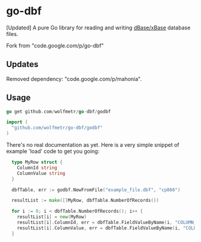 # go-dbf
[Updated] A pure Go library for reading and writing [dBase/xBase](http://en.wikipedia.org/wiki/DBase#File_formats) database files.

Fork from "code.google.com/p/go-dbf"

## Updates
Removed dependency: "code.google.com/p/mahonia".

## Usage
```go
go get github.com/wolfmetr/go-dbf/godbf
```

```go
import (
  "github.com/wolfmetr/go-dbf/godbf"
)
```

There's no real documentation as yet. Here is a very simple snippet of example 'load' code to get you going:
```go
  type MyRow struct {
    ColumnId string
    ColumnValue string
  }

  dbfTable, err := godbf.NewFromFile("example_file.dbf", "cp866")

  resultList := make([]MyRow, dbfTable.NumberOfRecords())

  for i := 0; i < dbfTable.NumberOfRecords(); i++ {
    resultList[i] = new(MyRow)
    resultList[i].ColumnId, err = dbfTable.FieldValueByName(i, "COLUMN_ID")
    resultList[i].ColumnValue, err = dbfTable.FieldValueByName(i, "COLUMN_VALUE")
  }
```
